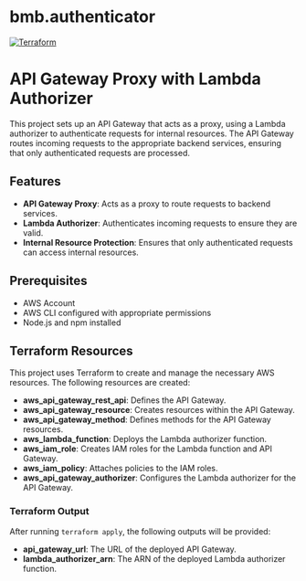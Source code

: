 # bmb.authenticator
[![Terraform](https://github.com/soat-fiap/bmb.authenticator/actions/workflows/terraform.yml/badge.svg?branch=main)](https://github.com/soat-fiap/bmb.authenticator/actions/workflows/terraform.yml)

# API Gateway Proxy with Lambda Authorizer

This project sets up an API Gateway that acts as a proxy, using a Lambda authorizer to authenticate requests for internal resources. The API Gateway routes incoming requests to the appropriate backend services, ensuring that only authenticated requests are processed.

## Features

- **API Gateway Proxy**: Acts as a proxy to route requests to backend services.
- **Lambda Authorizer**: Authenticates incoming requests to ensure they are valid.
- **Internal Resource Protection**: Ensures that only authenticated requests can access internal resources.

## Prerequisites

- AWS Account
- AWS CLI configured with appropriate permissions
- Node.js and npm installed

## Terraform Resources

This project uses Terraform to create and manage the necessary AWS resources. The following resources are created:

- **aws_api_gateway_rest_api**: Defines the API Gateway.
- **aws_api_gateway_resource**: Creates resources within the API Gateway.
- **aws_api_gateway_method**: Defines methods for the API Gateway resources.
- **aws_lambda_function**: Deploys the Lambda authorizer function.
- **aws_iam_role**: Creates IAM roles for the Lambda function and API Gateway.
- **aws_iam_policy**: Attaches policies to the IAM roles.
- **aws_api_gateway_authorizer**: Configures the Lambda authorizer for the API Gateway.

### Terraform Output

After running `terraform apply`, the following outputs will be provided:

- **api_gateway_url**: The URL of the deployed API Gateway.
- **lambda_authorizer_arn**: The ARN of the deployed Lambda authorizer function.